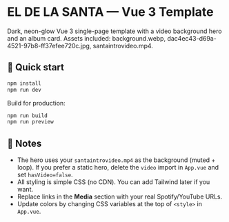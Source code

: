 # EL DE LA SANTA — Vue 3 Template

Dark, neon-glow Vue 3 single-page template with a video background hero and an album card.
Assets included: background.webp, dac4ec43-d69a-4521-97b8-ff37efee720c.jpg, santaintrovideo.mp4.

## 🚀 Quick start

```bash
npm install
npm run dev
```

Build for production:

```bash
npm run build
npm run preview
```

## 🧩 Notes
- The hero uses your `santaintrovideo.mp4` as the background (muted + loop). If you prefer a static hero, delete the `video` import in `App.vue` and set `hasVideo=false`.
- All styling is simple CSS (no CDN). You can add Tailwind later if you want.
- Replace links in the **Media** section with your real Spotify/YouTube URLs.
- Update colors by changing CSS variables at the top of `<style>` in `App.vue`.
